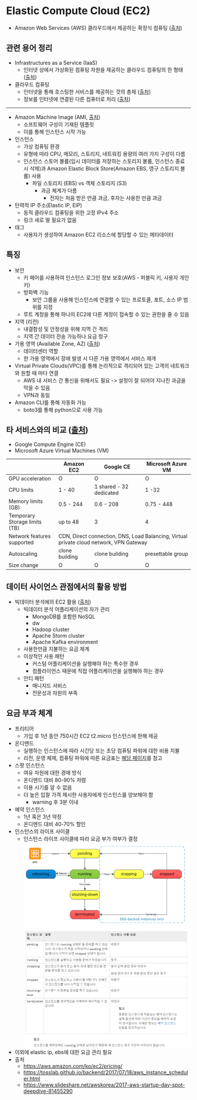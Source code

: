 # Elastic Compute Cloud (EC2)
* Amazon Web Services (AWS) 클라우드에서 제공하는 확장식 컴퓨팅 ([출처](https://docs.aws.amazon.com/ko_kr/AWSEC2/latest/UserGuide/concepts.html))


## 관련 용어 정리
* Infrastructures as a Service (IaaS)
  * 인터넷 상에서 가상화된 컴퓨팅 자원을 제공하는 클라우드 컴퓨팅의 한 형태 ([출처](https://searchcloudcomputing.techtarget.com/definition/Infrastructure-as-a-Service-IaaS))
* 클라우드 컴퓨팅
  * 인터넷을 통해 호스팅한 서비스를 제공하는 것의 총체 ([출처](https://searchcloudcomputing.techtarget.com/definition/cloud-computing))
  * 정보를 인터넷에 연결된 다른 컴퓨터로 처리 ([출처](https://ko.wikipedia.org/wiki/%ED%81%B4%EB%9D%BC%EC%9A%B0%EB%93%9C_%EC%BB%B4%ED%93%A8%ED%8C%85))
- - -
* Amazon Machine Image (AMI, [출처](https://docs.aws.amazon.com/ko_kr/AWSEC2/latest/UserGuide/ec2-instances-and-amis.html))
  * 소프트웨어 구성이 기재된 템플릿
  * 이를 통해 인스턴스 시작 가능 
* 인스턴스
  * 가상 컴퓨팅 환경
  * 유형에 따라 CPU, 메모리, 스토리지, 네트워킹 용량의 여러 가지 구성이 다름
  * 인스턴스 스토어 볼륨(임시 데이터를 저장하는 스토리지 볼륨, 인스턴스 종료 시 삭제)과 Amazon Elastic Block Store(Amazon EBS, 영구 스토리지 볼륨) 사용
    * 파일 스토리지 (EBS) vs 객체 스토리지 (S3)
      * 과금 체계가 다름
        * 전자는 처음 받은 만큼 과금, 후자는 사용한 만큼 과금
* 탄력적 IP 주소(Elastic IP, EIP)
  * 동적 클라우드 컴퓨팅을 위한 고정 IPv4 주소
  * 링크 새로 딸 필요가 없음
* 태그
  * 사용자가 생성하여 Amazon EC2 리소스에 할당할 수 있는 메타데이터


## 특징
* 보안
  * 키 페어를 사용하여 인스턴스 로그인 정보 보호(AWS - 퍼블릭 키, 사용자 개인 키)
  * 방화벽 기능
    * 보안 그룹을 사용해 인스턴스에 연결할 수 있는 프로토콜, 포트, 소스 IP 범위를 지정 
  * 루트 계정을 통해 하나의 EC2에 다른 계정이 접속할 수 있는 권한을 줄 수 있음
* 지역 (리전)
  * 내결함성 및 안정성을 위해 지역 간 격리
  * 지역 간 데이터 전송 가능하나 요금 청구
* 가용 영역 (Available Zone, AZ) ([출처](http://pyrasis.com/book/TheArtOfAmazonWebServices/Chapter02/02))
  * 데이터센터 역할
  * 한 가용 영역에서 장애 발생 시 다른 가용 영역에서 서비스 재개
* Virtual Private Clouds(VPC)를 통해 논리적으로 격리되어 있는 고객의 네트워크와 원할 때 마다 연결
  * AWS 내 서비스 간 통신을 위해서도 필요 -> 설정이 잘 되어야 지나친 과금을 막을 수 있음
  * VPN과 동일 
* Amazon CLI를 통해 자동화 가능
  * boto3를 통해 python으로 사용 가능


## 타 서비스와의 비교 ([출처](https://www.cloudberrylab.com/resources/blog/azure-vm-vs-amazon-ec2-vs-google-ce-cloud-computing-comparison/))
* Google Compute Engine (CE)
* Microsoft Azure Virtual Machines (VM)   

<table>
    <thead>
        <tr>
            <th></th>
            <th>Amazon EC2</th>
            <th>Google CE</th>
            <th>Microsoft Azure VM</th>
        </tr>
    </thead>
    <tbody>
        <tr>
            <td>GPU acceleration</td>
            <td>O</td>
            <td>O</td>
            <td>O</td>
        </tr>
        <tr>
            <td>CPU limits</td>
            <td>1 - 40</td>
            <td>1 shared - 32 dedicated</td>
            <td>1 -32</td>
        </tr>
        <tr>
            <td>Memory limits (GB)</td>
            <td>0.5 - 244</td>
            <td>0.6 - 208</td>
            <td>0.75 - 448</td>
        </tr>
        <tr>
            <td>Temporary Storage limits (TB)</td>
            <td>up to 48</td>
            <td>3</td>
            <td>4</td>
        </tr>
        <tr>
            <td>Network features supported</td>
            <td colspan="3">CDN, Direct connection, DNS, Load Balancing, Virtual private cloud network, VPN Gateway</td>
        </tr>
        <tr>
            <td>Autoscaling</td>
            <td>clone building</td>
            <td>clone building</td>
            <td>presettable group</td>
        </tr>
        <tr>
            <td>Size change</td>
            <td>O</td>
            <td>O</td>
            <td>O</td>
        </tr>
    </tbody>
</table> 


## 데이터 사이언스 관점에서의 활용 방법
* 빅데이터 분석에의 EC2 활용 ([출처](./data/Big_Data_Analytics_Options_on_AWS.pdf))
  * 빅데이터 분석 어플리케이션의 자가 관리
    * MongoDB를 포함한 NoSQL
    * dw
    * Hadoop cluster
    * Apache Storm cluster
    * Apache Kafka environment
  * 사용한만큼 지불하는 요금 체계
  * 이상적인 사용 패턴
    * 커스텀 어플리케이션을 실행해야 하는 특수한 경우
    * 컴플라이언스 때문에 직접 어플리케이션을 실행해야 하는 경우
  * 안티 패턴 
    * 매니지드 서비스
    * 전문성과 자원의 부족


## 요금 부과 체계
* 프리티어
  * 가입 후 1년 동안 750시간 EC2 t2.micro 인스턴스에 한해 제공
* 온디맨드
  * 실행하는 인스턴스에 따라 시간당 또는 초당 컴퓨팅 파워에 대한 비용 지불
  * 리전, 운영 체제, 컴퓨팅 파워에 따른 요금표는 [해당 페이지](https://aws.amazon.com/ko/ec2/pricing/on-demand/)를 참고
* 스팟 인스턴스
  * 여유 자원에 대한 경매 방식
  * 온디맨드 대비 80-90% 저렴
  * 이용 시기를 알 수 없음 
  * 더 높은 입찰 가격 제시한 사용자에게 인스턴스를 양보해야 함
    * warning 후 3분 이내 
* 예약 인스턴스
  * 1년 혹은 3년 약정
  * 온디멘드 대비 40-70% 할인
* 인스턴스의 라이프 사이클
  * 인스턴스 라이프 사이클에 따라 요금 부가 여부가 결정   
![ec2 instance life cycle](./data/images/instance-life-cycle.png)   
![ec2 instance life cycle explanation table](./data/images/instance-life-cycle-table.png)     
* 이외에 elastic ip, ebs에 대한 요금 관리 필요
* 출처
  * https://aws.amazon.com/ko/ec2/pricing/
  * https://tosslab.github.io/backend/2017/07/18/aws_instance_scheduler.html
  * https://www.slideshare.net/awskorea/2017-aws-startup-day-spot-deepdive-81455290